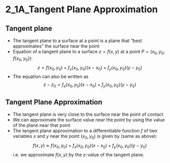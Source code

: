 # 2_1A_Tangent Plane Approximation

## Tangent plane

- The tangent plane to a surface at a point is a plane that “best approximates” the surface near the point
- Equation of a tangent plane to a surface $z=f(x,y)$ at a point $P=(x_0,y_0,f(x_0,y_0))$:
$$z=f(x_0,y_0)+f_x(x_0,y_0)(x−x_0)+f_y(x_0,y_0)(y−y_0)$$
- The equation can also be written as
$$z-z_0=f_x(x_0,y_0)(x−x_0)+f_y(x_0,y_0)(y−y_0)$$

## Tangent Plane Approximation

- The tangent plane is very close to the surface near the point of contact
- We can approximate the surface value near the point by using the value of the plane near that point
- The tangent plane approximation to a differentiable function $f$ of two variables $x$ and $y$ near the point $(x_0,y_0)$ is given by (same as above):
$$f(x,y)≈f(x_0,y_0)+f_x(x_0,y_0)(x−x_0)+f_y(x_0,y_0)(y−y_0)$$
i.e. we approximate $f(x,y)$ by the $z$-value of the tangent plane.
